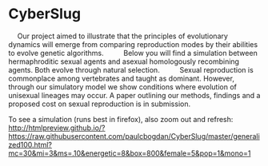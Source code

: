 # CyberSlug

  Our project aimed to illustrate that the principles of evolutionary dynamics will emerge from comparing reproduction modes by their abilities to evolve genetic algorithms.
    Below you will find a simulation between hermaphroditic sexual agents and asexual homologously recombining agents. Both evolve through natural selection. 
    Sexual reproduction is commonplace among vertebrates and taught as dominant. However, through our simulatory model we show conditions where evolution of unisexual lineages may occur. A paper outlining our methods, findings and a proposed cost on sexual reproduction is in submission.

To see a simulation (runs best in firefox), also zoom out and refresh:
http://htmlpreview.github.io/?https://raw.githubusercontent.com/paulcbogdan/CyberSlug/master/generalized100.html?mc=30&mi=3&ms=.10&energetic=8&box=800&female=5&pop=1&mono=1


